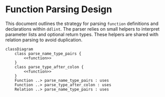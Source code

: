 # Function Parsing Design

This document outlines the strategy for parsing `function` definitions and
declarations within `ddlint`. The parser relies on small helpers to interpret
parameter lists and optional return types. These helpers are shared with
relation parsing to avoid duplication.

```mermaid
classDiagram
    class parse_name_type_pairs {
        <<function>>
    }
    class parse_type_after_colon {
        <<function>>
    }
    Function ..> parse_name_type_pairs : uses
    Function ..> parse_type_after_colon : uses
    Relation ..> parse_name_type_pairs : uses
```
